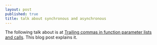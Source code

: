 ```yaml
---
layout: post
published: true
title: talk about synchronous and asynchronous
---
```


The following talk about is at [Trailing commas in function parameter lists and calls](http://www.2ality.com/2015/11/trailing-comma-parameters.html). 
This blog post explains it.